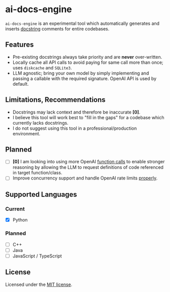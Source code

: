# ai-docs-engine
`ai-docs-engine` is an experimental tool which automatically generates and inserts [docstring](https://en.wikipedia.org/wiki/Docstring) comments for entire codebases. 

## Features
- Pre-existing docstrings always take priority and are **never** over-written. 
- Locally cache all API calls to avoid paying for same call more than once; uses `diskcache` and `SQLite3`. 
- LLM agnostic; bring your own model by simply implementing and passing a callable with the required signature. OpenAI API is used by default. 

## Limitations, Recommendations
- Docstrings may lack context and therefore be inaccurate **[0]**. 
- I believe this tool will work best to "fill in the gaps" for a codebase which currently lacks docstrings. 
- I do not suggest using this tool in a professional/production environment. 

## Planned
- [ ] **[0]** I am looking into using more OpenAI [function calls](https://platform.openai.com/docs/guides/gpt/function-calling) to enable stronger reasoning by allowing the LLM to request definitions of code referenced in target function/class. 
- [ ] Improve concurrency support and handle OpenAI rate limits [properly](https://github.com/openai/openai-cookbook/blob/main/examples/api_request_parallel_processor.py). 

## Supported Languages
### Current
- [x] Python
### Planned
- [ ] C++
- [ ] Java
- [ ] JavaScript / TypeScript

## License
Licensed under the [MIT license](https://github.com/williampettit/ai-docs-engine/blob/main/LICENSE.md).
